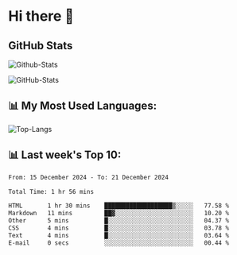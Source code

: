 # Hi there 👋

## GitHub Stats
![Github-Stats](https://github-readme-stats-sigma-five.vercel.app/api?username=ltorson&show_icons=true&theme=radical&count_private=true&show=reviews,discussions_started,discussions_answered,prs_merged,prs_merged_percentage)

![GitHub-Stats](https://github-readme-stats.vercel.app/api/wakatime?username=LeeTorson&theme=synthwave&size_weight=0.5&count_weight=0.5&title_color=36F9F6&langs_count=10&count_private=true)

## 📊 My Most Used Languages:
![Top-Langs](https://github-readme-stats-sigma-five.vercel.app/api/top-langs/?username=LTorson&layout=compact&langs_count=10)


## 📊 Last week's Top 10:
<!--START_SECTION:waka-->

```txt
From: 15 December 2024 - To: 21 December 2024

Total Time: 1 hr 56 mins

HTML       1 hr 30 mins    ███████████████████▒░░░░░   77.58 %
Markdown   11 mins         ██▓░░░░░░░░░░░░░░░░░░░░░░   10.20 %
Other      5 mins          █░░░░░░░░░░░░░░░░░░░░░░░░   04.37 %
CSS        4 mins          █░░░░░░░░░░░░░░░░░░░░░░░░   03.78 %
Text       4 mins          █░░░░░░░░░░░░░░░░░░░░░░░░   03.64 %
E-mail     0 secs          ░░░░░░░░░░░░░░░░░░░░░░░░░   00.44 %
```

<!--END_SECTION:waka-->
